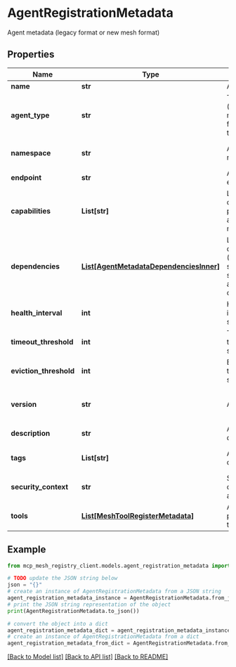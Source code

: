# AgentRegistrationMetadata

Agent metadata (legacy format or new mesh format)

## Properties

Name | Type | Description | Notes
------------ | ------------- | ------------- | -------------
**name** | **str** | Agent name |
**agent_type** | **str** | Type of agent (always mcp_agent for mesh tools) |
**namespace** | **str** | Agent namespace | [default to 'default']
**endpoint** | **str** | Agent endpoint URL |
**capabilities** | **List[str]** | List of capabilities provided by agent (0 or more) | [optional]
**dependencies** | [**List[AgentMetadataDependenciesInner]**](AgentMetadataDependenciesInner.md) | List of agent dependencies (0 or more) - supports both simple strings and rich objects | [optional] [default to []]
**health_interval** | **int** | Health check interval in seconds | [optional] [default to 30]
**timeout_threshold** | **int** | Timeout threshold in seconds | [optional] [default to 60]
**eviction_threshold** | **int** | Eviction threshold in seconds | [optional] [default to 120]
**version** | **str** | Agent version | [optional] [default to '1.0.0']
**description** | **str** | Agent description | [optional]
**tags** | **List[str]** | Agent tags for categorization | [optional] [default to []]
**security_context** | **str** | Security context for agent | [optional]
**tools** | [**List[MeshToolRegisterMetadata]**](MeshToolRegisterMetadata.md) | Array of tools provided by this agent |

## Example

```python
from mcp_mesh_registry_client.models.agent_registration_metadata import AgentRegistrationMetadata

# TODO update the JSON string below
json = "{}"
# create an instance of AgentRegistrationMetadata from a JSON string
agent_registration_metadata_instance = AgentRegistrationMetadata.from_json(json)
# print the JSON string representation of the object
print(AgentRegistrationMetadata.to_json())

# convert the object into a dict
agent_registration_metadata_dict = agent_registration_metadata_instance.to_dict()
# create an instance of AgentRegistrationMetadata from a dict
agent_registration_metadata_from_dict = AgentRegistrationMetadata.from_dict(agent_registration_metadata_dict)
```
[[Back to Model list]](../README.md#documentation-for-models) [[Back to API list]](../README.md#documentation-for-api-endpoints) [[Back to README]](../README.md)

